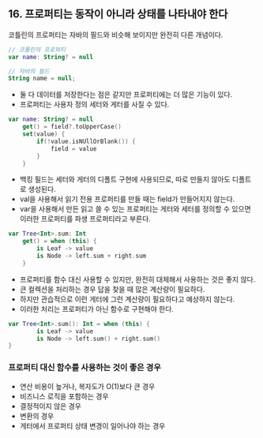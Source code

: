 ## 16. 프로퍼티는 동작이 아니라 상태를 나타내야 한다
코틀린의 프로퍼티는 자바의 필드와 비슷해 보이지만 완전히 다른 개념이다.

```kotlin
// 코틀린의 프로퍼티
var name: String? = null

// 자바의 필드
String name = null;
```

- 둘 다 데이터를 저장한다는 점은 같지만 프로퍼티에는 더 많은 기능이 있다.
- 프로퍼티는 사용자 정의 세터와 게터를 사질 수 있다.

```kotlin
var name: String? = null
    get() = field?.toUpperCase()
    set(value) {
        if(!value.isNUllOrBlank()) {
            field = value
        }
    }
```

- 백킹 필드는 세터와 게터의 디폴트 구현에 사용되므로, 따로 만들지 않아도 디폴트로 생성된다.
- val을 사용해서 읽기 전용 프로퍼티를 만들 때는 field가 만들어지지 않는다.
- var을 사용해서 만든 읽고 쓸 수 있는 프로퍼티는 게터와 세터를 정의할 수 있으면 이러한 프로퍼티를 파생 프로퍼티라고 부른다.

```kotlin
var Tree<Int>.sum: Int
    get() = when (this) {
        is Leaf -> value
        is Node -> left.sum + right.sum
    }
```

- 프로퍼티를 함수 대신 사용할 수 있지만, 완전히 대체해서 사용하는 것은 좋지 않다.
- 큰 컬렉션을 처리하는 경우 답을 찾을 때 많은 계산량이 필요하다.
- 하지만 관습적으로 이런 게터에 그런 계산량이 필요하다고 예상하지 않는다.
- 이러한 처리는 프로퍼티가 아닌 함수로 구현해야 한다.

```kotlin
var Tree<Int>.sum(): Int = when (this) {
        is Leaf -> value
        is Node -> left.sum() + right.sum()
}
```

### 프로퍼티 대신 함수를 사용하는 것이 좋은 경우
- 연산 비용이 높거나, 복자도가 O(1)보다 큰 경우
- 비즈니스 로직을 포함하는 경우
- 결정적이지 않은 경우
- 변환의 경우
- 게터에서 프로퍼티 상태 변경이 일어나야 하는 경우
